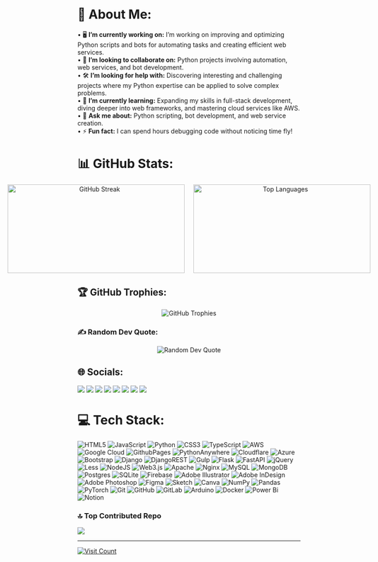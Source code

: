 # 💫 About Me:
<div style="user-select: none; pointer-events: none;">
 •	🖥️ <strong>I’m currently working on:</strong> I’m working on improving and optimizing Python scripts and bots for automating tasks and creating efficient web services.<br>
 •	👥 <strong>I’m looking to collaborate on:</strong> Python projects involving automation, web services, and bot development.<br>
 •	🛠️ <strong>I’m looking for help with:</strong> Discovering interesting and challenging projects where my Python expertise can be applied to solve complex problems.<br>
 •	🌱 <strong>I’m currently learning:</strong> Expanding my skills in full-stack development, diving deeper into web frameworks, and mastering cloud services like AWS.<br>
 •	💬 <strong>Ask me about:</strong> Python scripting, bot development, and web service creation.<br>
 •	⚡ <strong>Fun fact:</strong> I can spend hours debugging code without noticing time fly!
</div>

# 📊 GitHub Stats: 
<div align="center" style="display: flex; justify-content: center; gap: 20px;">
  <img src="https://github-readme-streak-stats.herokuapp.com/?user=mrkorzun&theme=dark&hide_border=false" width="400" height="200" alt="GitHub Streak"/>
  <img src="https://github-readme-stats.vercel.app/api/top-langs/?username=mrkorzun&theme=dark&hide_border=false&count_private=true&layout=compact" width="400" height="200" alt="Top Languages"/>
</div>

## 🏆 GitHub Trophies:
<div align="center" style="user-select: none; pointer-events: none;">
  <img src="https://github-profile-trophy.vercel.app/?username=mrkorzun&theme=onedark&no-frame=false&no-bg=false&margin-w=4" alt="GitHub Trophies"/>
</div>

### ✍️ Random Dev Quote:
<div align="center" style="user-select: none; pointer-events: none;">
  <img src="https://quotes-github-readme.vercel.app/api?type=horizontal&theme=radical" alt="Random Dev Quote"/>
</div>

## 🌐 Socials:
<div style="user-select: none; pointer-events: none;">
  <a href="https://discord.gg/mrkorzun"><img src="https://img.shields.io/badge/Discord-%237289DA.svg?logo=discord&logoColor=white"/></a>
  <a href="https://facebook.com/https://www.facebook.com/Nukroz"><img src="https://img.shields.io/badge/Facebook-%231877F2.svg?logo=Facebook&logoColor=white"/></a>
  <a href="https://instagram.com/mrkorzun"><img src="https://img.shields.io/badge/Instagram-%23E4405F.svg?logo=Instagram&logoColor=white"/></a>
  <a href="https://linkedin.com/in/https://www.linkedin.com/in/mrkorzun/"><img src="https://img.shields.io/badge/LinkedIn-%230077B5.svg?logo=linkedin&logoColor=white"/></a>
  <a href="https://reddit.com/user/mrkorzun"><img src="https://img.shields.io/badge/Reddit-%23FF4500.svg?logo=Reddit&logoColor=white"/></a>
  <a href="https://stackoverflow.com/users/27518776"><img src="https://img.shields.io/badge/-Stackoverflow-FE7A16?logo=stack-overflow&logoColor=white"/></a>
  <a href="https://youtube.com/@https://www.youtube.com/@Python-Study-wc1uk"><img src="https://img.shields.io/badge/YouTube-%23FF0000.svg?logo=YouTube&logoColor=white"/></a>
  <a href="https://codepen.io/mrkorzun"><img src="https://img.shields.io/badge/Codepen-000000?style=for-the-badge&logo=codepen&logoColor=white"/></a>
</div>

# 💻 Tech Stack:
<div style="user-select: none; pointer-events: none;">
  <img src="https://img.shields.io/badge/html5-%23E34F26.svg?style=flat&logo=html5&logoColor=white" alt="HTML5"/>
  <img src="https://img.shields.io/badge/javascript-%23323330.svg?style=flat&logo=javascript&logoColor=%23F7DF1E" alt="JavaScript"/>
  <img src="https://img.shields.io/badge/python-3670A0?style=flat&logo=python&logoColor=ffdd54" alt="Python"/>
  <img src="https://img.shields.io/badge/css3-%231572B6.svg?style=flat&logo=css3&logoColor=white" alt="CSS3"/>
  <img src="https://img.shields.io/badge/typescript-%23007ACC.svg?style=flat&logo=typescript&logoColor=white" alt="TypeScript"/>
  <img src="https://img.shields.io/badge/AWS-%23FF9900.svg?style=flat&logo=amazon-aws&logoColor=white" alt="AWS"/>
  <img src="https://img.shields.io/badge/GoogleCloud-%234285F4.svg?style=flat&logo=google-cloud&logoColor=white" alt="Google Cloud"/>
  <img src="https://img.shields.io/badge/github%20pages-121013?style=flat&logo=github&logoColor=white" alt="GithubPages"/>
  <img src="https://img.shields.io/badge/pythonanywhere-%232F9FD7.svg?style=flat&logo=pythonanywhere&logoColor=151515" alt="PythonAnywhere"/>
  <img src="https://img.shields.io/badge/Cloudflare-F38020?style=flat&logo=Cloudflare&logoColor=white" alt="Cloudflare"/>
  <img src="https://img.shields.io/badge/azure-%230072C6.svg?style=flat&logo=microsoftazure&logoColor=white" alt="Azure"/>
  <img src="https://img.shields.io/badge/bootstrap-%238511FA.svg?style=flat&logo=bootstrap&logoColor=white" alt="Bootstrap"/>
  <img src="https://img.shields.io/badge/django-%23092E20.svg?style=flat&logo=django&logoColor=white" alt="Django"/>
  <img src="https://img.shields.io/badge/DJANGO-REST-ff1709?style=flat&logo=django&logoColor=white&color=ff1709&labelColor=gray" alt="DjangoREST"/>
  <img src="https://img.shields.io/badge/GULP-%23CF4647.svg?style=flat&logo=gulp&logoColor=white" alt="Gulp"/>
  <img src="https://img.shields.io/badge/flask-%23000.svg?style=flat&logo=flask&logoColor=white" alt="Flask"/>
  <img src="https://img.shields.io/badge/FastAPI-005571?style=flat&logo=fastapi" alt="FastAPI"/>
  <img src="https://img.shields.io/badge/jquery-%230769AD.svg?style=flat&logo=jquery&logoColor=white" alt="jQuery"/>
  <img src="https://img.shields.io/badge/less-2B4C80?style=flat&logo=less&logoColor=white" alt="Less"/>
  <img src="https://img.shields.io/badge/node.js-6DA55F?style=flat&logo=node.js&logoColor=white" alt="NodeJS"/>
  <img src="https://img.shields.io/badge/web3.js-F16822?style=flat&logo=web3.js&logoColor=white" alt="Web3.js"/>
  <img src="https://img.shields.io/badge/apache-%23D42029.svg?style=flat&logo=apache&logoColor=white" alt="Apache"/>
  <img src="https://img.shields.io/badge/nginx-%23009639.svg?style=flat&logo=nginx&logoColor=white" alt="Nginx"/>
  <img src="https://img.shields.io/badge/mysql-4479A1.svg?style=flat&logo=mysql&logoColor=white" alt="MySQL"/>
  <img src="https://img.shields.io/badge/MongoDB-%234ea94b.svg?style=flat&logo=mongodb&logoColor=white" alt="MongoDB"/>
  <img src="https://img.shields.io/badge/postgres-%23316192.svg?style=flat&logo=postgresql&logoColor=white" alt="Postgres"/>
 <img src="https://img.shields.io/badge/sqlite-%2307405e.svg?style=flat&logo=sqlite&logoColor=white" alt="SQLite"/>
<img src="https://img.shields.io/badge/firebase-a08021?style=flat&logo=firebase&logoColor=ffcd34" alt="Firebase"/>
<img src="https://img.shields.io/badge/adobe%20illustrator-%23FF9A00.svg?style=flat&logo=adobe%20illustrator&logoColor=white" alt="Adobe Illustrator"/>
<img src="https://img.shields.io/badge/Adobe%20InDesign-49021F?style=flat&logo=adobeindesign&logoColor=FF3366" alt="Adobe InDesign"/>
<img src="https://img.shields.io/badge/adobe%20photoshop-%2331A8FF.svg?style=flat&logo=adobe%20photoshop&logoColor=white" alt="Adobe Photoshop"/>
<img src="https://img.shields.io/badge/figma-%23F24E1E.svg?style=flat&logo=figma&logoColor=white" alt="Figma"/>
<img src="https://img.shields.io/badge/Sketch-FFB387?style=flat&logo=sketch&logoColor=black" alt="Sketch"/>
<img src="https://img.shields.io/badge/Canva-%2300C4CC.svg?style=flat&logo=Canva&logoColor=white" alt="Canva"/>
<img src="https://img.shields.io/badge/numpy-%23013243.svg?style=flat&logo=numpy&logoColor=white" alt="NumPy"/>
<img src="https://img.shields.io/badge/pandas-%23150458.svg?style=flat&logo=pandas&logoColor=white" alt="Pandas"/>
<img src="https://img.shields.io/badge/PyTorch-%23EE4C2C.svg?style=flat&logo=PyTorch&logoColor=white" alt="PyTorch"/>
<img src="https://img.shields.io/badge/git-%23F05033.svg?style=flat&logo=git&logoColor=white" alt="Git"/>
<img src="https://img.shields.io/badge/github-%23121011.svg?style=flat&logo=github&logoColor=white" alt="GitHub"/>
<img src="https://img.shields.io/badge/gitlab-%23181717.svg?style=flat&logo=gitlab&logoColor=white" alt="GitLab"/>
<img src="https://img.shields.io/badge/-Arduino-00979D?style=flat&logo=Arduino&logoColor=white" alt="Arduino"/>
<img src="https://img.shields.io/badge/docker-%230db7ed.svg?style=flat&logo=docker&logoColor=white" alt="Docker"/>
<img src="https://img.shields.io/badge/power_bi-F2C811?style=flat&logo=powerbi&logoColor=black" alt="Power Bi"/>
<img src="https://img.shields.io/badge/Notion-%23000000.svg?style=flat&logo=notion&logoColor=white" alt="Notion"/>

### 🔝 Top Contributed Repo
![](https://github-contributor-stats.vercel.app/api?username=mrkorzun&limit=5&theme=dark&combine_all_yearly_contributions=true)

---
[![Visit Count](https://visitcount.itsvg.in/api?id=mrkorzun&icon=0&color=0)](https://visitcount.itsvg.in)

